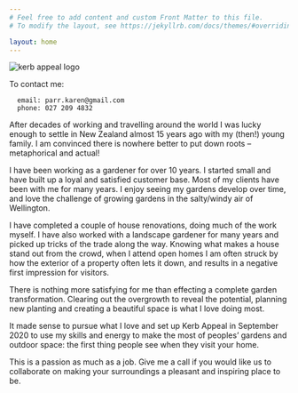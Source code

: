 ```yaml
---
# Feel free to add content and custom Front Matter to this file.
# To modify the layout, see https://jekyllrb.com/docs/themes/#overriding-theme-defaults

layout: home
---
```


 <img src="../img sm/cropped-KERB_APPEAL-v2.png" alt="kerb appeal logo">

To contact me:

      email: parr.karen@gmail.com
      phone: 027 209 4832

After decades of working and travelling around the world I was lucky enough to settle in New Zealand almost 15 years ago with my (then!) young family. I am convinced there is nowhere better to put down roots – metaphorical and actual!

I have been working as a gardener for over 10 years. I started small and have built up a loyal and satisfied customer base. Most of my clients have been with me for many years. I enjoy seeing my gardens develop over time, and love the challenge of growing gardens in the salty/windy air of Wellington.

I have completed a couple of house renovations, doing much of the work myself. I have also worked with a landscape gardener for many years and picked up tricks of the trade along the way. Knowing what makes a house stand out from the crowd, when I attend open homes I am often struck by how the exterior of a property often lets it down, and results in a negative first impression for visitors.

There is nothing more satisfying for me than effecting a complete garden transformation. Clearing out the overgrowth to reveal the potential, planning new planting and creating a beautiful space is what I love doing most.

It made sense to pursue what I love and set up Kerb Appeal in September 2020 to use my skills and energy to make the most of peoples’ gardens and outdoor space: the first thing people see when they visit your home.

This is a passion as much as a job. Give me a call if you would like us to collaborate on making your surroundings a pleasant and inspiring place to be.
